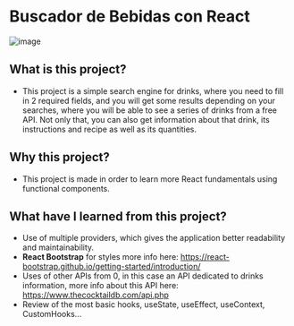 # Buscador de Bebidas con React
![image](https://user-images.githubusercontent.com/89318618/210121428-380c7faf-0f28-4d50-84dc-740fc1eee307.png)

## What is this project?
- This project is a simple search engine for drinks, where you need to fill in 2 required fields, and you will get some results depending on your searches, where you will be able to see a series of drinks from a free API. Not only that, you can also get information about that drink, its instructions and recipe as well as its quantities.
## Why this project?
- This project is made in order to learn more React fundamentals using functional components.
## What have I learned from this project?
- Use of multiple providers, which gives the application better readability and maintainability.
- **React Bootstrap** for styles more info here: https://react-bootstrap.github.io/getting-started/introduction/
- Uses of other APIs from 0, in this case an API dedicated to drinks information, more info about this API here: https://www.thecocktaildb.com/api.php
- Review of the most basic hooks, useState, useEffect, useContext, CustomHooks...

